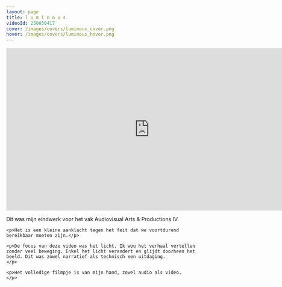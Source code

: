 ```yaml
---
layout: page
title: l u m i n o u s
videoId: 250030417
cover: /images/covers/luminous_cover.png
hover: /images/covers/luminous_hover.png
---
```

<iframe src="https://player.vimeo.com/video/250030417" width="760" height="430" frameborder="0" webkitallowfullscreen mozallowfullscreen allowfullscreen class="main-video"></iframe>

<div class= "textbox">
    <p>Dit was mijn eindwerk voor het vak Audiovisual Arts & Productions IV. </p>

    <p>Het is een kleine aanklacht tegen het feit dat we voortdurend bereikbaar moeten zijn.</p>

    <p>De focus van deze video was het licht. Ik wou het verhaal vertellen zonder veel beweging. Enkel het licht verandert en glijdt doorheen het beeld. Dit was zowel narratief als technisch een uitdaging.
    </p>

    <p>Het volledige filmpje is van mijn hand, zowel audio als video.
    </p>
</div>